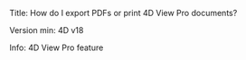 Title: How do I export PDFs or print 4D View Pro documents?

Version min: 4D v18

Info: 4D View Pro feature